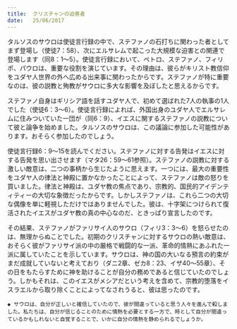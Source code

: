 ```yaml
---
title:  クリスチャンの迫害者
date:   25/06/2017
---
```


タルソスのサウロは使徒言行録の中で、ステファノの石打ちに関わった者としてまず登場し（使徒7：58）、次にエルサレムで起こった大規模な迫害との関連で登場します（同8：1～5）。使徒言行録において、ペトロ、ステファノ、フィリポ、パウロは、重要な役割を演じています。その理由は、彼らがキリスト教信仰をユダヤ人世界の外へ広める出来事に関わったからです。ステファノが特に重要なのは、彼の説教と殉教がサウロに多大な影響を及ぼしたと思えるからです。

ステファノ自身はギリシア語を話すユダヤ人で、初めて選ばれた7人の執事の1人でした（使徒6：3～6）。使徒言行録によれば、外国出身のユダヤ人でエルサレムに住みついていた一団が（同6：9）、イエスに関するステファノの説教について彼と論争を始めました。タルソスのサウロは、この議論に参加した可能性があります。おそらく参加したのでしょう。

使徒言行録6：9～15を読んでください。ステファノに対する告発はイエスに対する告発を思い出させます（マタ26：59～61参照）。ステファノの説教に対する激しい敵意は、二つの事柄から生じたように思えます。一つには、最大の重要性をユダヤ人の律法と神殿に置かなかったことによって、ステファノは敵の怒りを買いました。律法と神殿は、ユダヤ教の焦点であり、宗教的、国民的アイデンティティーの大切な象徴だったからです。しかしステファノは、これら二つの大切な偶像を単に軽視しただけではありませんでした。彼は、十字架につけられて復活されたイエスがユダヤ教の真の中心なのだ、ときっぱり宣言したのです。

その結果、ステファノがファリサイ人のサウロ（フィリ3：3～6）を怒らせたのは、無理からぬことでした。初期のクリスチャンに対するサウロの熱い敵意は、おそらく彼がファリサイ派の中の厳格で戦闘的な一派、革命的情熱にあふれた一派に属していたことを示しています。サウロは、神の国の大いなる預言の約束がまだ成就していないと考えており（ダニ2章、ゼカ8：23、イザ40～55章）、その日をもたらすために神を助けることが自分の務めであると信じていたのでしょう。しかもそれは、このイエスがメシアだという考えを含めて、宗教的堕落をイスラエルから取り除くことによってなされうると、彼は思ったのです。

`◆ サウロは、自分が正しいと確信していたので、彼が間違っていると思う人々を進んで殺しました。私たちは、自分が信じることのために情熱を必要とする一方で、時として自分が間違っているかもしれないと自覚することで、いかに自分の情熱を静められるでしょうか。`

